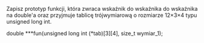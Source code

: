 Zapisz prototyp funkcji, która zwraca wskaźnik do wskaźnika do wskaźnika na double'a oraz przyjmuje 
tablicę trójwymiarową o rozmiarze 12×3×4 typu unsigned long int.

double ***fun(unsigned long int (*tab)[3][4], size_t wymiar_1);
